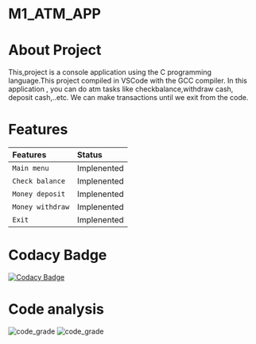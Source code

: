 # M1_ATM_APP
# About Project
This,project is a console application using the C programming language.This project compiled in VSCode with the GCC compiler. In this application , you can do atm tasks like checkbalance,withdraw cash, deposit cash,..etc. We can make transactions until we exit from the code. 
# Features
|   Features   |   Status    |
|   :---       |   :---      |
|  `Main menu` | Implenented |
|`Check balance`| Implenented |
|`Money deposit` | Implenented |
|`Money withdraw`| Implenented |
|    `Exit`      | Implenented |
# Codacy Badge
[![Codacy Badge](https://app.codacy.com/project/badge/Grade/4ecfeb5fe3c64d47b6d7fbe199b19f91)](https://www.codacy.com/gh/monishandra/M1_ATM_APP/dashboard?utm_source=github.com&amp;utm_medium=referral&amp;utm_content=monishandra/M1_ATM_APP&amp;utm_campaign=Badge_Grade)
# Code analysis
![code_grade](https://api.codiga.io/project/31124/score/svg)
![code_grade](https://api.codiga.io/project/31124/status/svg)
